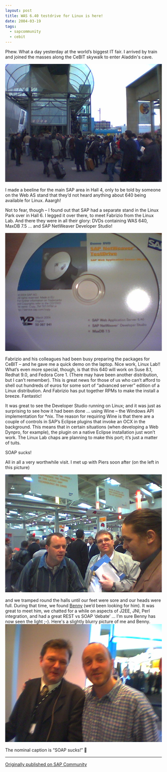 ```yaml
---
layout: post
title: WAS 6.40 testdrive for Linux is here!
date: 2004-03-19
tags:
  - sapcommunity
  - cebit
---
```

Phew. What a day yesterday at the world’s biggest IT fair. I arrived by train and joined the masses along the CeBIT skywalk to enter Aladdin's cave.

![The CeBIT Skywalk](/images/2004/03/CebitSkywalk.jpg)

I made a beeline for the main SAP area in Hall 4, only to be told by someone on the Web AS stand that they’d not heard anything about 640 being available for Linux. Aaargh!

Not to fear, though – I found out that SAP had a separate stand in the Linux Park over in Hall 6. I legged it over there, to meet Fabrizio from the Linux Lab. And there they were in all their glory: DVDs containing WAS 640, MaxDB 7.5 … and SAP NetWeaver Developer Studio!

![WAS 640 DVD](/images/2004/03/640forLinux.jpg)

Fabrizio and his colleagues had been busy preparing the packages for CeBIT – and he gave me a quick demo on the laptop. Nice work, Linux Lab!! What’s even more special, though, is that this 640 will work on Suse 8.1, Redhat 9.0, and Fedora Core 1. (There may have been another distribution, but I can’t remember). This is great news for those of us who can’t afford to shell out hundreds of euros for some sort of “advanced server” edition of a Linux distribution. And Fabrizio has put together RPMs to make the install a breeze. Fantastic!

It was great to see the Developer Studio running on Linux; and it was just as surprising to see how it had been done … using Wine – the Windows API implementation for \*nix. The reason for requiring Wine is that there are a couple of controls in SAP’s Eclipse plugins that invoke an OCX in the background. This means that in certain situations (when developing a Web Dynpro, for example), the plugin on a native Eclipse installation just won’t work. The Linux Lab chaps are planning to make this port; it’s just a matter of tuits.

SOAP sucks!

All in all a very worthwhile visit. I met up with Piers soon after (on the left in this picture)

![Linux Lab stand](/images/2004/03/LinuxLabStand.jpg)

and we tramped round the halls until our feet were sore and our heads were full. During that time, we found [Benny](https://people.sap.com/benny.schaich-lebek) (we’d been looking for him). It was great to meet him, we chatted for a while on aspects of J2EE, JNI, Perl integration, and had a great REST vs SOAP ‘debate’ … I’m sure Benny has now seen the light ;-). Here's a slightly blurry picture of me and Benny. 
![Benny and DJ](/images/2004/03/BennyAndDj.jpg)

The nominal caption is “SOAP sucks!” 🙂

---

[Originally published on SAP Community](https://blogs.sap.com/2004/03/19/was-640-testdrive-for-linux-is-here/)
